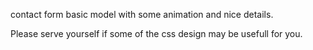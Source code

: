 contact form basic model with some animation and nice details.

Please serve yourself if some of the css design may be usefull for you.
